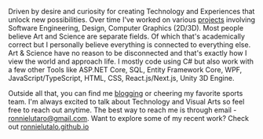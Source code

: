 Driven by desire and curiosity for creating Technology and Experiences that unlock new possibilities. Over time I've worked on various [projects](http://localhost:3000/) involving Software Engineering, Design, Computer Graphics (2D/3D). Most people believe Art and Science are separate fields. Of which that's academically correct but I personally believe everything is connected to everything else. Art & Science have no reason to be disconnected and that's exactly how I view the world and approach life. I mostly code using C# but also work with a few other Tools like ASP.NET Core, SQL, Entity Framework Core, WPF, JavaScript/TypeScript, HTML, CSS, React.js/Next.js, Unity 3D Engine. 

Outside all that, you can find me [blogging](https://ronnielutalo.github.io/) or cheering my favorite sports team. I'm always excited to talk about Technology and Visual Arts so feel free to reach out anytime. The best way to reach me is through email - ronnielutaro@gmail.com. Want to explore some of my recent work? Check out [ronnielutalo.github.io](https://ronnielutalo.github.io/)
